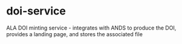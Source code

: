 # doi-service
ALA DOI minting service - integrates with ANDS to produce the DOI, provides a landing page, and stores the associated file
